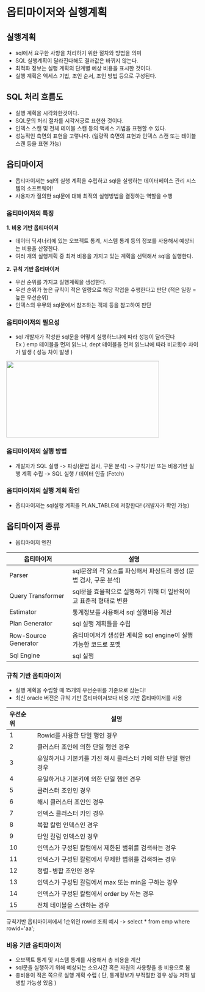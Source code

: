# 옵티마이저와 실행계획

## 실행계획
- sql에서 요구한 사항을 처리하기 위한 절차와 방법을 의미
- SQL 실행계획이 달라진다해도 결과값은 바뀌지 않는다.
- 최적화 정보는 실행 계획의 단계별 예상 비용을 표시한 것이다.
- 실행 계획은 액세스 기법, 조인 순서, 조인 방법 등으로 구성된다. 

## SQL 처리 흐름도
- 실행 계획을 시각화한것이다. 
- SQL문의 처리 절차를 시각저긍로 표현한 것이다. 
- 인덱스 스캔 및 전체 테이블 스캔 등의 액세스 기법을 표현할 수 있다.
- 성능적인 측면의 표현을 고렿나다. (일량적 측면의 표현과 인덱스 스캔 또는 테이블 스캔 등을 표현 가능)

## 옵티마이저
- 옵티마이저는 sql의 실행 계획을 수립하고 sql을 실행하는 데이터베이스 관리 시스템의 소프트웨어!
- 사용자가 질의한 sql문에 대해 최적의 실행방법을 결정하는 역할을 수행

### 옵티마이저의 특징
**1. 비용 기반 옵티마이저**
- 데이터 딕셔너리에 있는 오브젝트 통계, 시스템 통계 등의 정보를 사용해서 예상되는 비용을 산정한다.
- 여러 개의 실행계획 중 최저 비용을 가지고 있는 계획을 선택해서 sql을 실행한다.

**2. 규칙 기반 옵티마이저**
- 우선 순위를 가지고 실행계획을 생성한다. 
- 우선 순위가 높은 규칙이 적은 일량으로 해당 작업을 수행한다고 판단 (적은 일량 = 높은 우선순위)
- 인덱스의 유무와 sql문에서 참조하는 객체 등을 참고하여 판단

### 옵티마이저의 필요성
- sql 개발자가 작성한 sql문을 어떻게 실행하느냐에 따라 성능이 달라진다
<br/> Ex ) emp 테이블을 먼저 읽느냐, dept 테이블을 먼저 읽느냐에 따라 비교횟수 차이가 발생 ( 성능 차이 발생 )
<img src="https://user-images.githubusercontent.com/53633646/110241872-8bab1880-7f96-11eb-84c9-e293f3f43b70.jpg" width="400" height="200">

### 옵티마이저의 실행 방법
- 개발자가 SQL 실행 -> 파싱(문법 검사, 구문 분석) -> 규칙기반 또는 비용기반 실행 계획 수립 -> SQL 실행 / 데이터 인출 (Fetch)

### 옵티마이저의 실행 계획 확인
- 옵티마이저는 sql실행 계획을 PLAN_TABLE에 저장한다! (개발자가 확인 가능)

## 옵티마이저 종류
- 옵티마이저 엔진

|옵티마이저| 설명|
|----|---|
|Parser| sql문장의 각 요소를 파싱해서 파싱트리 생성 (문법 검사, 구문 분석)|
|Query Transformer| sql문을 효율적으로 실행하기 위해 더 일반적이고 표준적 형태로 변환|
|Estimator| 통계정보를 사용해서 sql 실행비용 계산|
|Plan Generator| sql 실행 계획들을 수립|
|Row-Source Generator| 옵티마이저가 생성한 계획을 sql engine이 실행 가능한 코드로 포맷|
|Sql Engine| sql 실행 |

### 규칙 기반 옵티마이저
- 실행 계획을 수립할 때 15개의 우선순위를 기준으로 삼는다!
- 최신 oracle 버전은 규칙 기반 옵티마이저보다 비용 기반 옵티마이저를 사용

|우선순위| 설명|
|:---|-----|
|1| Rowid를 사용한 단일 행인 경우|
|2| 클러스터 조인에 의한 단일 행인 경우|
|3| 유일하거나 기본키를 가진 해시 클러스터 키에 의한 단일 행인 경우|
|4| 유일하거나 기본키에 의한 단일 행인 경우|
|5| 클러스터 조인인 경우|
|6| 해시 클러스터 조인인 경우|
|7| 인덱스 클러스터 키인 경우|
|8| 복합 칼럼 인덱스인 경우|
|9| 단일 칼럼 인덱스인 경우|
|10| 인덱스가 구성된 칼럼에서 제한된 범위를 검색하는 경우|
|11| 인덱스가 구성된 칼럼에서 무제한 범위를 검색하는 경우|
|12| 정렬-병합 조인인 경우|
|13| 인덱스가 구성된 칼럼에서 max 또는 min을 구하는 경우|
|14| 인덱스가 구성된 칼럼에서 order by 하는 경우|
|15| 전체 테이블을 스캔하는 경우|

규칙기반 옵티마이저에서 1순위인 rowid 조회 예시 -> select * from emp where rowid='aa';

### 비용 기반 옵티마이저
- 오브젝트 통계 및 시스템 통계를 사용해서 총 비용을 계산
- sql문을 실행하기 위해 예상되는 소요시간 혹은 자원의 사용량을 총 비용으로 봄
- 총비용이 적은 쪽으로 실행 계획 수립 ( 단, 통계정보가 부적절한 경우 성능 저하 발생할 가능성 있음 )


